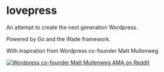 lovepress
=========

An attempt to create the next generation Wordpress.

Powered by Go and the Wade framework.

With inspiration from Wordpress co-founder Matt Mullenweg

[![Wordpress co-founder Matt Mullenweg AMA on Reddit](http://s9.postimg.org/y2jp32dgv/lovepress.png)](http://www.reddit.com/r/IAmA/comments/1jg781/i_am_matt_mullenweg_cofounder_of_wordpress_18_of/)
